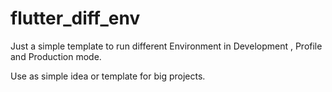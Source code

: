 # flutter_diff_env


Just a simple template to run different Environment in Development , Profile and Production mode.

Use as simple idea or template for big projects.

